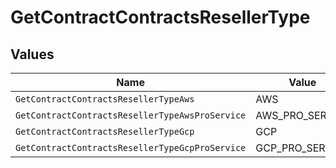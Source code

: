 # GetContractContractsResellerType


## Values

| Name                                            | Value                                           |
| ----------------------------------------------- | ----------------------------------------------- |
| `GetContractContractsResellerTypeAws`           | AWS                                             |
| `GetContractContractsResellerTypeAwsProService` | AWS_PRO_SERVICE                                 |
| `GetContractContractsResellerTypeGcp`           | GCP                                             |
| `GetContractContractsResellerTypeGcpProService` | GCP_PRO_SERVICE                                 |